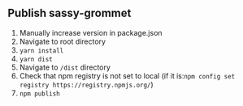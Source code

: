 ## Publish sassy-grommet

 1. Manually increase version in package.json
 2. Navigate to root directory
 3. `yarn install`
 4. `yarn dist`
 5. Navigate to `/dist` directory
 6. Check that npm registry is not set to local (if it is:`npm config set registry https://registry.npmjs.org/`)
 7. `npm publish`
